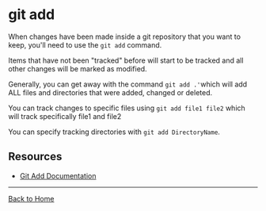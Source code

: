# git add
When changes have been made inside a git repository that you want to keep, you'll need to use the `git add` command.

Items that have not been "tracked" before will start to be tracked and all other changes will be marked as modified.

Generally, you can get away with the command `git add .'`which will add ALL files and directories that were added, changed or deleted.

You can track changes to specific files using `git add file1 file2` which will track specifically file1 and file2

You can specify tracking directories with `git add DirectoryName`.

## Resources
- [Git Add Documentation](https://git-scm.com/docs/git-add)
---
[Back to Home](../README.md)